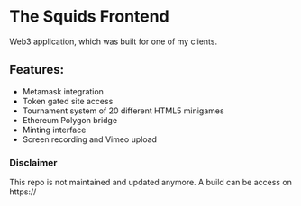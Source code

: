 # The Squids Frontend

Web3 application, which was built for one of my clients.

## Features:

- Metamask integration
- Token gated site access
- Tournament system of 20 different HTML5 minigames
- Ethereum Polygon bridge
- Minting interface
- Screen recording and Vimeo upload

### Disclaimer

This repo is not maintained and updated anymore.
A build can be access on https://